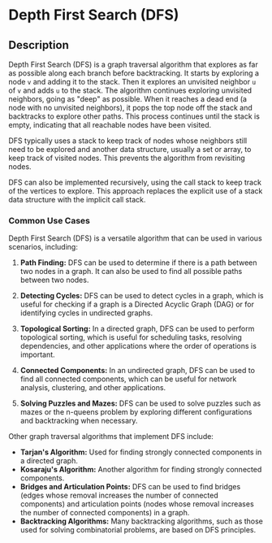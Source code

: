 # Depth First Search (DFS)

## Description

Depth First Search (DFS) is a graph traversal algorithm that explores as far as possible along each branch before backtracking. It starts by exploring a node `v` and adding it to the stack. Then it explores an unvisited neighbor `u` of `v` and adds `u` to the stack. The algorithm continues exploring unvisited neighbors, going as "deep" as possible. When it reaches a dead end (a node with no unvisited neighbors), it pops the top node off the stack and backtracks to explore other paths. This process continues until the stack is empty, indicating that all reachable nodes have been visited.

DFS typically uses a stack to keep track of nodes whose neighbors still need to be explored and another data structure, usually a set or array, to keep track of visited nodes. This prevents the algorithm from revisiting nodes.

DFS can also be implemented recursively, using the call stack to keep track of the vertices to explore. This approach replaces the explicit use of a stack data structure with the implicit call stack.


### Common Use Cases

Depth First Search (DFS) is a versatile algorithm that can be used in various scenarios, including:

1. **Path Finding:** DFS can be used to determine if there is a path between two nodes in a graph. It can also be used to find all possible paths between two nodes.

2. **Detecting Cycles:** DFS can be used to detect cycles in a graph, which is useful for checking if a graph is a Directed Acyclic Graph (DAG) or for identifying cycles in undirected graphs.

3. **Topological Sorting:** In a directed graph, DFS can be used to perform topological sorting, which is useful for scheduling tasks, resolving dependencies, and other applications where the order of operations is important.

4. **Connected Components:** In an undirected graph, DFS can be used to find all connected components, which can be useful for network analysis, clustering, and other applications.

5. **Solving Puzzles and Mazes:** DFS can be used to solve puzzles such as mazes or the n-queens problem by exploring different configurations and backtracking when necessary.

Other graph traversal algorithms that implement DFS include:

- **Tarjan's Algorithm:** Used for finding strongly connected components in a directed graph.
- **Kosaraju's Algorithm:** Another algorithm for finding strongly connected components.
- **Bridges and Articulation Points:** DFS can be used to find bridges (edges whose removal increases the number of connected components) and articulation points (nodes whose removal increases the number of connected components) in a graph.
- **Backtracking Algorithms:** Many backtracking algorithms, such as those used for solving combinatorial problems, are based on DFS principles.




